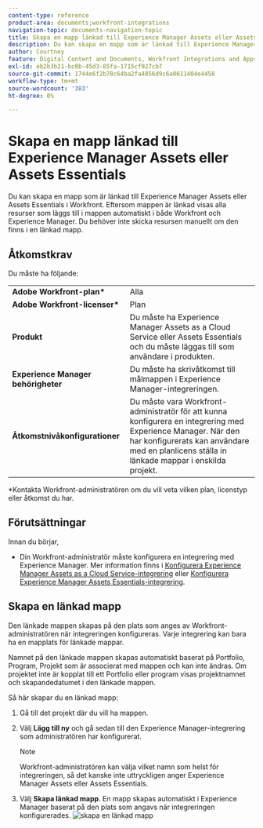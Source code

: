 ```yaml
---
content-type: reference
product-area: documents;workfront-integrations
navigation-topic: documents-navigation-topic
title: Skapa en mapp länkad till Experience Manager Assets eller Assets Essentials
description: Du kan skapa en mapp som är länkad till Experience Manager Assets eller Assets Essentials i Workfront.
author: Courtney
feature: Digital Content and Documents, Workfront Integrations and Apps
exl-id: eb2b3b21-bc0b-45d3-85fa-1715cf927cb7
source-git-commit: 1744e6f2b78c64ba2fa4856d9c6a0611404e4458
workflow-type: tm+mt
source-wordcount: '383'
ht-degree: 0%

---
```


# Skapa en mapp länkad till Experience Manager Assets eller Assets Essentials

Du kan skapa en mapp som är länkad till Experience Manager Assets eller Assets Essentials i Workfront. Eftersom mappen är länkad visas alla resurser som läggs till i mappen automatiskt i både Workfront och Experience Manager. Du behöver inte skicka resursen manuellt om den finns i en länkad mapp.


## Åtkomstkrav

Du måste ha följande:

<table>
  <tr>
   <td><strong>Adobe Workfront-plan*</strong>
   </td>
   <td>Alla
   </td>
  </tr>
  <tr>
   <td><strong>Adobe Workfront-licenser*</strong>
   </td>
   <td>Plan
   </td>
  </tr>
  <tr>
   <td><strong>Produkt</strong>
   </td>
   <td>Du måste ha Experience Manager Assets as a Cloud Service eller Assets Essentials och du måste läggas till som användare i produkten.
   </td>
  </tr>
  <tr>
   <td><strong>Experience Manager behörigheter</strong>
   </td>
   <td>Du måste ha skrivåtkomst till målmappen i Experience Manager-integreringen.
   </td>
  </tr>
  <tr>
   <td><strong>Åtkomstnivåkonfigurationer</strong>
   </td>
   <td>Du måste vara Workfront-administratör för att kunna konfigurera en integrering med Experience Manager. När den har konfigurerats kan användare med en planlicens ställa in länkade mappar i enskilda projekt.
   </td>
  </tr>
</table>


*Kontakta Workfront-administratören om du vill veta vilken plan, licenstyp eller åtkomst du har.


## Förutsättningar

Innan du börjar,

* Din Workfront-administratör måste konfigurera en integrering med Experience Manager. Mer information finns i [Konfigurera Experience Manager Assets as a Cloud Service-integrering](/help/quicksilver/administration-and-setup/configure-integrations/configure-aacs-integration.md) eller [Konfigurera Experience Manager Assets Essentials-integrering](/help/quicksilver/documents/adobe-workfront-for-experience-manager-assets-essentials/setup-asset-essentials.md).


## Skapa en länkad mapp

Den länkade mappen skapas på den plats som anges av Workfront-administratören när integreringen konfigureras. Varje integrering kan bara ha en mapplats för länkade mappar.

Namnet på den länkade mappen skapas automatiskt baserat på Portfolio, Program, Projekt som är associerat med mappen och kan inte ändras. Om projektet inte är kopplat till ett Portfolio eller program visas projektnamnet och skapandedatumet i den länkade mappen.

Så här skapar du en länkad mapp:



1. Gå till det projekt där du vill ha mappen.
1. Välj **Lägg till ny** och gå sedan till den Experience Manager-integrering som administratören har konfigurerat.

   >[!NOTE]
   >
   >Workfront-administratören kan välja vilket namn som helst för integreringen, så det kanske inte uttryckligen anger Experience Manager Assets eller Assets Essentials.

1. Välj **Skapa länkad mapp**. En mapp skapas automatiskt i Experience Manager baserat på den plats som angavs när integreringen konfigurerades.
   ![skapa en länkad mapp](assets/linked-folder.png)
